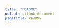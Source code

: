 ```yaml
---
title: "README"
output: github_document
pagetitle: README
---
```


<!-- README.md is generated from README.Rmd. Please edit that file -->
























